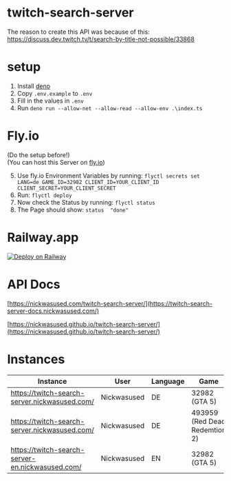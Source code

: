 # twitch-search-server
The reason to create this API was because of this: https://discuss.dev.twitch.tv/t/search-by-title-not-possible/33868  

# setup
1. Install [deno](https://github.com/denoland)
2. Copy ```.env.example``` to ```.env```
3. Fill in the values in ```.env```
4. Run ```deno run --allow-net --allow-read --allow-env .\index.ts```

# Fly.io
(Do the setup before!)  
(You can host this Server on [fly.io](https://fly.io/))  
  
5. Use fly.io Environment Variables by running: ```flyctl secrets set LANG=de GAME_ID=32982 CLIENT_ID=YOUR_CLIENT_ID CLIENT_SECRET=YOUR_CLIENT_SECRET```  
6. Run: ```flyctl deploy```  
7. Now check the Status by running: ```flyctl status```  
8. The Page should show: ```status  "done"```  

# Railway.app
[![Deploy on Railway](https://railway.app/button.svg)](https://railway.app/new/template/sAmxi6)  

# API Docs

[https://nickwasused.com/twitch-search-server/](https://twitch-search-server-docs.nickwasused.com/)

[https://nickwasused.github.io/twitch-search-server/](https://nickwasused.github.io/twitch-search-server/)

# Instances

| Instance | User | Language | Game | Uptime
| - | - | - | - | -
| https://twitch-search-server.nickwasused.com/ | Nickwasused | DE | 32982 (GTA 5) | ![Uptime](https://img.shields.io/uptimerobot/ratio/m791355715-cb0f5288f833744c7fb2b816?style=for-the-badge)
| https://twitch-search-server.nickwasused.com/ | Nickwasused | DE | 493959 (Red Dead Redemtion 2) | ![Uptime](https://img.shields.io/uptimerobot/ratio/m792346611-5b5ca66a0aba9a70f1565cc4?style=for-the-badge)
| https://twitch-search-server-en.nickwasused.com/ | Nickwasused | EN | 32982 (GTA 5) | ![Uptime](https://img.shields.io/uptimerobot/ratio/m791828321-1d8398a4dece3d0908cd3fff?style=for-the-badge)
